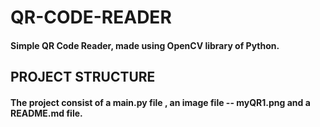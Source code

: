 # QR-CODE-READER
#### Simple QR Code Reader, made using OpenCV library of Python.

## PROJECT STRUCTURE
#### The project consist of a main.py file , an image file -- myQR1.png and a README.md file.
